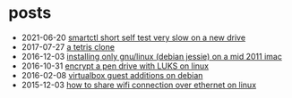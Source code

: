 posts
=====

- 2021-06-20 [smartctl short self test very slow on a new drive](smartctl-short-self-test-very-slow-on-a-new-drive.md)
- 2017-07-27 [a tetris clone](a-tetris-clone.md)
- 2016-12-03 [installing only gnu/linux (debian jessie) on a mid 2011 imac](installing-only-gnu-linux-debian-jessie-on-a-mid-2011-imac.md)
- 2016-10-31 [encrypt a pen drive with LUKS on linux](encrypt-a-pen-drive-with-LUKS-on-linux.md)
- 2016-02-08 [virtualbox guest additions on debian](virtualbox-guest-additions-on-debian.md)
- 2015-12-03 [how to share wifi connection over ethernet on linux](how-to-share-wifi-connection-over-ethernet-on-linux.md)
